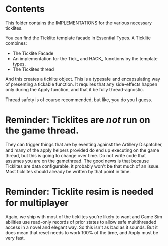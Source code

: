 ﻿# Contents
This folder contains the IMPLEMENTATIONS for the various necessary ticklites.

You can find the Ticklite template facade in Essential Types. A Ticklite combines:
-  The Ticklite Facade
-  An implementation for the Tick_ and HACK_ functions by the template types.
-  The Ticklites thread

And this creates a ticklite object. This is a typesafe and encapsulating way
of presenting a tickable function. It requires that any side-effects happen
only during the Apply function, and that it be fully thread-agnostic.  

Thread safety is of course recommended, but like, you do you I guess.  

# Reminder: Ticklites are _not_ run on the game thread.
They can trigger things that are by eventing against the Artillery Dispatcher, and many of the apply helpers provided do 
end up executing on the game thread, but this is going to change over time.
Do not write code that assumes you are on the gamethread. The good news is that because
Ticklites are data configurable, it probably won't be that much of an issue. Most ticklites should already be written by
that point in time.

# Reminder: Ticklite resim is needed for multiplayer
Again, we ship with most of the ticklites you're likely to want and Game Sim abilities use read-only records of prior states to allow safe multithreaded access in a novel and elegant way. So this isn't as bad as it sounds. But it does mean that reset needs to work 100% of the time, and Apply must be very fast.
